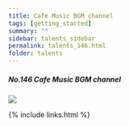 ```yaml
---
title: Cafe Music BGM channel
tags: [getting_started]
summary: ""
sidebar: talents_sidebar
permalink: talents_146.html
folder: talents
---
```



##### No.146 Cafe Music BGM channel

![](https://yt3.ggpht.com/ytc/AKedOLTbCtN02EVfFE-YogZWgxCbRLhByR3LD-ACoef0xg=s176-c-k-c0x00ffffff-no-rj)






{% include links.html %}

